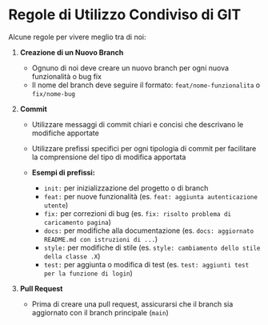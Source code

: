 # Regole di Utilizzo Condiviso di GIT
Alcune regole per vivere meglio tra di noi:

1. **Creazione di un Nuovo Branch**
   - Ognuno di noi deve creare un nuovo branch per ogni nuova funzionalità o bug fix
   - Il nome del branch deve seguire il formato: `feat/nome-funzionalita` o `fix/nome-bug`

2. **Commit**
   - Utilizzare messaggi di commit chiari e concisi che descrivano le modifiche apportate
   - Utilizzare prefissi specifici per ogni tipologia di commit per facilitare la comprensione del tipo di modifica apportata
   
   - **Esempi di prefissi:**
     - `init:` per inizializzazione del progetto o di branch
     - `feat:` per nuove funzionalità (es. `feat: aggiunta autenticazione utente`)
     - `fix:` per correzioni di bug (es. `fix: risolto problema di caricamento pagina`)
     - `docs:` per modifiche alla documentazione (es. `docs: aggiornato README.md con istruzioni di ...`)
     - `style:` per modifiche di stile (es. `style: cambiamento dello stile della classe .X`)
     - `test:` per aggiunta o modifica di test (es. `test: aggiunti test per la funzione di login`)

3. **Pull Request**
   - Prima di creare una pull request, assicurarsi che il branch sia aggiornato con il branch principale (`main`)